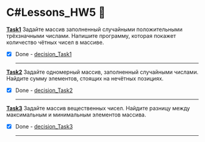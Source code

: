 # C#Lessons_HW5 :floppy_disk:

**<ins>Task1</ins>** Задайте массив заполненный случайными положительными трёхзначными числами. Напишите программу, которая покажет количество чётных чисел в массиве.
   
- [x] Done - [decision_Task1](https://github.com/RadmirSh/C_Lesson5/blob/main/Task1/Program.cs)
  ___

**<ins>Task2</ins>** Задайте одномерный массив, заполненный случайными числами. Найдите сумму элементов, стоящих на нечётных позициях.

- [x] Done - [decision_Task2](https://github.com/RadmirSh/C_Lesson5/blob/main/Task2/Program.cs)
  ___

**<ins>Task3</ins>** Задайте массив вещественных чисел. Найдите разницу между максимальным и минимальным элементов массива.

- [x] Done - [decision_Task3](https://github.com/RadmirSh/C_Lesson5/blob/main/Task3/Program.cs)
  ___


